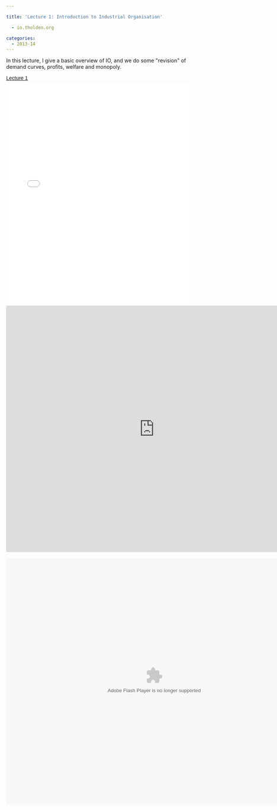 ```yaml
---

title: 'Lecture 1: Introduction to Industrial Organisation'

  - io.tholden.org

categories:
  - 2013-14
---
```

In this lecture, I give a basic overview of IO, and we do some "revision" of demand curves, profits, welfare and monopoly.<br /><div style="-x-system-font: none; display: block; font-family: Helvetica,Arial,Sans-serif; font-size-adjust: none; font-size: 14px; font-stretch: normal; font-style: normal; font-variant: normal; font-weight: normal; line-height: normal; margin: 12px auto 6px auto;"><a href="http://www.scribd.com/doc/175124124/Lecture-1" style="text-decoration: underline;" title="View Lecture 1 on Scribd">Lecture 1</a></div><iframe data-aspect-ratio="undefined" data-auto-height="false" frameborder="0" height="600" scrolling="no" src="//www.scribd.com/embeds/175124124/content?start_page=1&amp;view_mode=slideshow&amp;show_recommendations=false" width="100%"></iframe> <br /><div style="clear: both; text-align: center;"><object class codebase="http://download.macromedia.com/pub/shockwave/cabs/flash/swflash.cab#version=6,0,40,0" data-thumbnail-src="http://i1.ytimg.com/vi/Gq9eChq7k_w/0.jpg" height="665" width="800"><param name="movie" value="http://www.youtube.com/v/Gq9eChq7k_w?version=3&f=user_uploads&c=google-webdrive-0&app=youtube_gdata" /><param name="bgcolor" value="#FFFFFF" /><param name="allowFullScreen" value="true" /><embed width="800" height="665"  src="http://www.youtube.com/v/Gq9eChq7k_w?version=3&f=user_uploads&c=google-webdrive-0&app=youtube_gdata" type="application/x-shockwave-flash" allowfullscreen="true"/></object></div> <br /><div style="clear: both; text-align: center;"><object width="800" height="665" class codebase="http://download.macromedia.com/pub/shockwave/cabs/flash/swflash.cab#version=6,0,40,0" data-thumbnail-src="http://img.youtube.com/vi/z-_TuqHKw7Q/0.jpg"><param name="movie" value="http://youtube.googleapis.com/v/z-_TuqHKw7Q&source=uds" /><param name="bgcolor" value="#FFFFFF" /><param name="allowFullScreen" value="true" /><embed width="800" height="665"  src="http://youtube.googleapis.com/v/z-_TuqHKw7Q&source=uds" type="application/x-shockwave-flash" allowfullscreen="true"/></object></div>